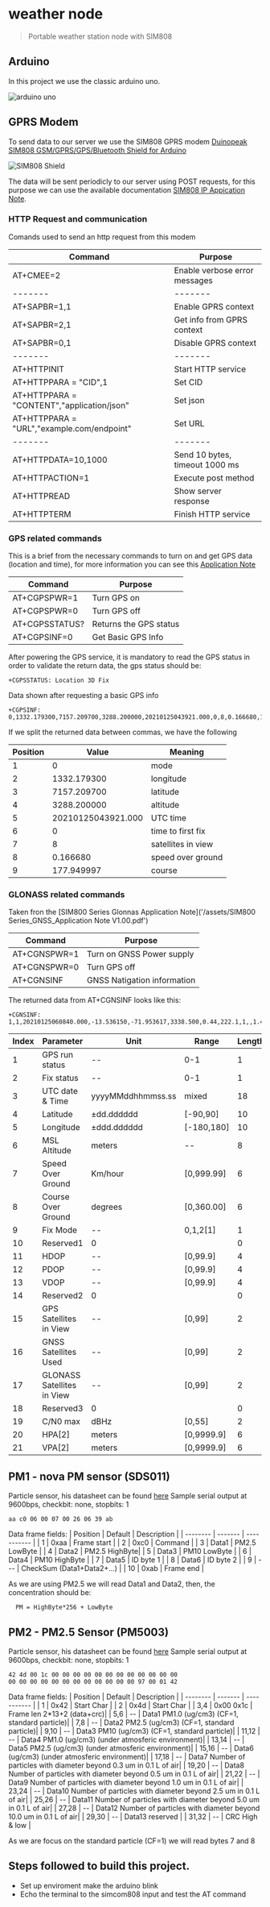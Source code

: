 # weather node
> Portable weather station node with SIM808
## Arduino
In this project we use the classic arduino uno.

![arduino uno](/assets/uno.jpg)
## GPRS Modem
To send data to our server we use the SIM808 GPRS modem [Duinopeak SIM808 GSM/GPRS/GPS/Bluetooth Shield for Arduino](https://www.gudreviews.com/boards-shields/612970688/duinopeak-sim-gsm-gprs-gps.html)

![SIM808 Shield](/assets/sim808.jpg)

The data will be sent periodicly to our server using POST requests, for this purpose we can use the available documentation [SIM808 IP Appication Note](/assets/sim800_series_ip_application_note_v1.00.jpg).


### HTTP Request and communication
Comands used to send an http request from this modem

| Command           | Purpose                             |
| ------- | ------- |
|AT+CMEE=2          | Enable verbose error messages       |
| ------- | ------- |
|AT+SAPBR=1,1       | Enable GPRS context                 |
|AT+SAPBR=2,1       | Get info from GPRS context          |
|AT+SAPBR=0,1       | Disable GPRS context                |
| ------- | ------- |
|AT+HTTPINIT        | Start HTTP service                  | 
|AT+HTTPPARA = "CID",1                      | Set CID     |
|AT+HTTPPARA = "CONTENT","application/json" | Set json    |
|AT+HTTPPARA = "URL","example.com/endpoint" | Set URL     |
| ------- | ------- |
|AT+HTTPDATA=10,1000| Send 10 bytes, timeout 1000 ms      |
|AT+HTTPACTION=1    | Execute post method              |
|AT+HTTPREAD        | Show server response                |
|AT+HTTPTERM        | Finish HTTP service                 |

### GPS related commands
This is a brief from the necessary commands to turn on and get GPS data (location and time), for more information you can see this [Application Note](SIM808_GPS_Application_Note_V1.00.pdf)

| Command           | Purpose                       |
| ------- | ------- |
|AT+CGPSPWR=1           | Turn GPS on              |
|AT+CGPSPWR=0           | Turn GPS off             |
|AT+CGPSSTATUS?        | Returns the GPS status   |
|AT+CGPSINF=0           | Get Basic GPS Info       |

After powering the GPS service, it is mandatory to read the GPS status in order to validate the return data, the gps status should be:
```
+CGPSSTATUS: Location 3D Fix
```

Data shown after requesting a basic GPS info
```
+CGPSINF: 0,1332.179300,7157.209700,3288.200000,20210125043921.000,0,8,0.166680,177.949997
```
If we split the returned data between commas, we have the following 

| Position | Value             | Meaning |
| -------  | ----------------- | ------- |
|       1  | 0                 | mode              |
|       2  | 1332.179300       | longitude         |
|       3  | 7157.209700       | latitude          |
|       4  | 3288.200000       | altitude          |
|       5  | 20210125043921.000| UTC time          |
|       6  | 0                 | time to first fix |
|       7  | 8                 | satellites in view| 
|       8  | 0.166680          | speed over ground |
|       9  | 177.949997        | course            |

### GLONASS related commands
Taken fron the [SIM800 Series Glonnas Application Note]('/assets/SIM800 Series_GNSS_Application Note V1.00.pdf')

| Command       | Purpose                      |
| ------------- | ---------------------------- |
| AT+CGNSPWR=1  | Turn on GNSS Power supply    |
| AT+CGNSPWR=0  | Turn GPS off                 |
| AT+CGNSINF    | GNSS Natigation information  |

The returned data from AT+CGNSINF looks like this:
```
+CGNSINF: 1,1,20210125060840.000,-13.536150,-71.953617,3338.500,0.44,222.1,1,,1.4,1.7,1.0,,12,6,,,46,,
```
| Index | Parameter                  | Unit              | Range      | Length |
| ----- | ---------                  | ----              | -----      | ------ |
|    1  | GPS run status             | --                | 0-1        | 1  |
|    2  | Fix status                 | --                | 0-1        | 1  |
|    3  | UTC date & Time            | yyyyMMddhhmmss.ss | mixed      | 18 |
|    4  | Latitude                   | ±dd.dddddd        | [-90,90]   | 10 |
|    5  | Longitude                  | ±ddd.dddddd       | [-180,180] | 10 |
|    6  | MSL Altitude               | meters            | --         | 8 |
|    7  | Speed Over Ground          | Km/hour           | [0,999.99] | 6 |
|    8  | Course Over Ground         | degrees           | [0,360.00] | 6 |
|    9  | Fix Mode                   | --                | 0,1,2[1]   | 1 |
|    10 | Reserved1                  | 0                 |            | 0 |
|    11 | HDOP                       | --                | [0,99.9]   | 4 |
|    12 | PDOP                       | --                | [0,99.9]   | 4 |
|    13 | VDOP                       | --                | [0,99.9]   | 4 |
|    14 | Reserved2                  | 0                 |            | 0 |
|    15 | GPS Satellites in View     | --                | [0,99]     | 2 |
|    16 | GNSS Satellites Used       | --                | [0,99]     | 2 |
|    17 | GLONASS Satellites in View | --                | [0,99]     | 2 |
|    18 | Reserved3                  | 0                 |            | 0 |
|    19 | C/N0 max                   | dBHz              | [0,55]     | 2 |
|    20 | HPA[2]                     | meters            | [0,9999.9] | 6 |  
|    21 | VPA[2]                     | meters            | [0,9999.9] | 6 |


## PM1 - nova PM sensor (SDS011)
Particle sensor, his datasheet can be found [here](/assets/pm1_ds.pdf)
Sample serial output at 9600bps, checkbit: none, stopbits: 1
```
aa c0 06 00 07 00 26 06 39 ab
```
Data frame fields:
| Position | Default | Description   |
| -------- | ------- | -----------   |
| 1        | 0xaa    | Frame start   |
| 2        | 0xc0    | Command       |
| 3        | Data1   | PM2.5 LowByte |
| 4        | Data2   | PM2.5 HighByte|
| 5        | Data3   | PM10 LowByte  |
| 6        | Data4   | PM10 HighByte |
| 7        | Data5   | ID byte 1 |
| 8        | Data6   | ID byte 2 |
| 9        | ---     | CheckSum (Data1+Data2+...) |
| 10       | 0xab    | Frame end |

As we are using PM2.5 we will read Data1 and Data2, then, the concentration should be:
```
  PM = HighByte*256 + LowByte
```
## PM2 - PM2.5 Sensor (PM5003)
Particle sensor, his datasheet can be found [here]('/assets/pm2.pdf')
Sample serial output at 9600bps, checkbit: none, stopbits: 1
```
42 4d 00 1c 00 00 00 00 00 00 00 00 00 00 00 00
00 00 00 00 00 00 00 00 00 00 00 00 97 00 01 42
```

Data frame fields:
| Position | Default | Description |
| -------- | ------- | ----------- |
| 1        | 0x42    | Start Char |
| 2        | 0x4d    | Start Char |
| 3,4      | 0x00 0x1c | Frame len 2*13+2 (data+crc)|
| 5,6      |   --    | Data1 PM1.0 (ug/cm3) (CF=1, standard particle)|
| 7,8      |   --    | Data2 PM2.5 (ug/cm3) (CF=1, standard particle)|
| 9,10     |   --    | Data3 PM10 (ug/cm3) (CF=1, standard particle)|
| 11,12    |   --    | Data4 PM1.0 (ug/cm3) (under atmosferic environment)|
| 13,14    |   --    | Data5 PM2.5 (ug/cm3) (under atmosferic environment)|
| 15,16    |   --    | Data6 (ug/cm3) (under atmosferic environment)|
| 17,18    |   --    | Data7 Number of particles with diameter beyond 0.3 um in 0.1 L of air|
| 19,20    |   --    | Data8 Number of particles with diameter beyond 0.5 um in 0.1 L of air|
| 21,22    |   --    | Data9 Number of particles with diameter beyond 1.0 um in 0.1 L of air|
| 23,24    |   --    | Data10 Number of particles with diameter beyond 2.5 um in 0.1 L of air|
| 25,26    |   --    | Data11 Number of particles with diameter beyond 5.0 um in 0.1 L of air|
| 27,28    |   --    | Data12 Number of particles with diameter beyond 10.0 um in 0.1 L of air|
| 29,30    |   --    | Data13 reserved |
| 31,32    |   --    | CRC High & low |

As we are focus on the standard particle (CF=1) we will read bytes 7 and 8 

## Steps followed to build this project.
 - Set up enviroment make the arduino blink
 - Echo the terminal to the simcom808 input and test the AT command